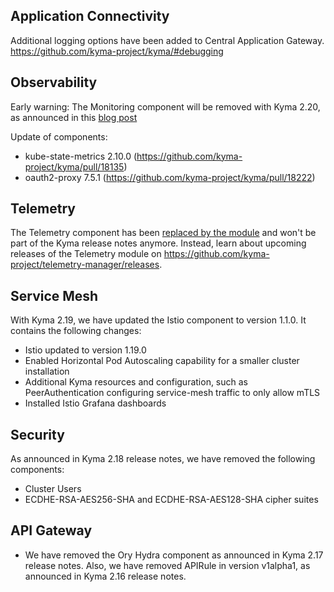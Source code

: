 
## Application Connectivity

Additional logging options have been added to Central Application Gateway.
https://github.com/kyma-project/kyma/#debugging

## Observability

Early warning: The Monitoring component will be removed with Kyma 2.20, as announced in this [blog post](https://blogs.sap.com/2023/09/07/removal-of-prometheus-grafana-based-monitoring-in-sap-btp-kyma-runtime/)

Update of components:
 - kube-state-metrics 2.10.0 (https://github.com/kyma-project/kyma/pull/18135)
 - oauth2-proxy 7.5.1 (https://github.com/kyma-project/kyma/pull/18222)

## Telemetry

The Telemetry component has been [replaced by the module](https://github.com/kyma-project/kyma/issues/16301) and won't be part of the Kyma release notes anymore. Instead, learn about upcoming releases of the Telemetry module on https://github.com/kyma-project/telemetry-manager/releases.
	
## Service Mesh

With Kyma 2.19, we have updated the Istio component to version 1.1.0. It contains the following changes:
 - Istio updated to version 1.19.0
 - Enabled Horizontal Pod Autoscaling capability for a smaller cluster installation
 - Additional Kyma resources and configuration, such as PeerAuthentication configuring service-mesh traffic to only allow mTLS
 - Installed Istio Grafana dashboards

## Security

As announced in Kyma 2.18 release notes, we have removed the following components:
 - Cluster Users
 - ECDHE-RSA-AES256-SHA and ECDHE-RSA-AES128-SHA cipher suites

## API Gateway

 - We have removed the Ory Hydra component as announced in Kyma 2.17 release notes.
 Also, we have removed APIRule in version v1alpha1, as announced in Kyma 2.16 release notes.  
